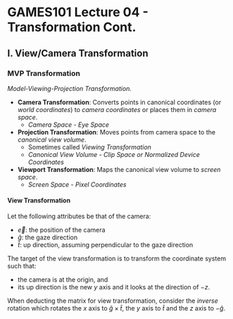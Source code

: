 # GAMES101 Lecture 04 - Transformation Cont.

## I. View/Camera Transformation

### MVP Transformation

*Model-Viewing-Projection Transformation.*

- **Camera Transformation**: Converts points in canonical coordinates (or *world coordinates*) to *camera coordinates* or places them in *camera space*.
  - *Camera Space - Eye Space*
- **Projection Transformation**: Moves points from camera space to the *canonical view volume*.
  - Sometimes called *Viewing Transformation*
  - *Canonical View Volume - Clip Space or Normalized Device Coordinates*
- **Viewport Transformation**: Maps the canonical view volume to *screen space*.
  - *Screen Space - Pixel Coordinates*

#### View Transformation

Let the following attributes be that of the camera:

- $\vec{e}$: the position of the camera
- $\hat{g}$: the gaze direction
- $\hat{t}$: up direction, assuming perpendicular to the gaze direction

The target of the view transformation is to transform the coordinate system such that:

- the camera is at the origin, and
- its up direction is the new $y$ axis and it looks at the direction of $-z$.

When deducting the matrix for view transformation, consider the *inverse* rotation which rotates the $x$ axis to $\hat{g} \times \hat{t}$, the $y$ axis to $\hat{t}$ and the $z$ axis to $-\hat{g}$.




